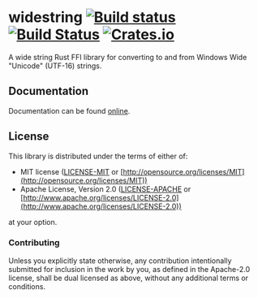 # widestring [![Build status](https://ci.appveyor.com/api/projects/status/97pmbv6kk79bicww?svg=true)](https://ci.appveyor.com/project/starkat99/widestring-rs) [![Build Status](https://travis-ci.org/starkat99/widestring-rs.svg?branch=master)](https://travis-ci.org/starkat99/widestring-rs) [![Crates.io](https://img.shields.io/crates/v/widestring.svg)](https://crates.io/crates/widestring/)

A wide string Rust FFI library for converting to and from Windows Wide "Unicode" (UTF-16) strings.

## Documentation

Documentation can be found [online](http://starkat99.github.io/widestring-rs/widestring/).

## License

This library is distributed under the terms of either of:

* MIT license ([LICENSE-MIT](LICENSE-MIT) or
[http://opensource.org/licenses/MIT](http://opensource.org/licenses/MIT))
* Apache License, Version 2.0 ([LICENSE-APACHE](LICENSE-APACHE) or
[http://www.apache.org/licenses/LICENSE-2.0](http://www.apache.org/licenses/LICENSE-2.0))

at your option.

### Contributing

Unless you explicitly state otherwise, any contribution intentionally submitted for inclusion in the
work by you, as defined in the Apache-2.0 license, shall be dual licensed as above, without any
additional terms or conditions.